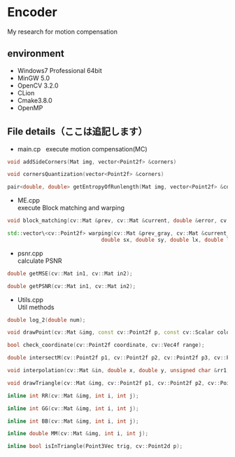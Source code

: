 # Encoder
My research for motion compensation

## environment
- Windows7 Professional 64bit
- MinGW 5.0
- OpenCV 3.2.0
- CLion
- Cmake3.8.0
- OpenMP

## File details（ここは追記します）
- main.cp  
execute motion compensation(MC)
```cpp
void addSideCorners(Mat img, vector<Point2f> &corners) 

void cornersQuantization(vector<Point2f> &corners) 

pair<double, double> getEntropyOfRunlength(Mat img, vector<Point2f> &corners, int maximum_range)
```
- ME.cpp  
execute Block matching and warping
```cpp
void block_matching(cv::Mat &prev, cv::Mat &current, double &error, cv::Point2f &mv, Point3Vec tr);  

std::vector\<cv::Point2f> warping(cv::Mat &prev_gray, cv::Mat &current_gray, cv::Mat &prev_color, cv::Mat &current_color, double &error_warp,
                              double sx, double sy, double lx, double ly, Point3Vec vec);
```

- psnr.cpp  
calculate PSNR
```cpp
double getMSE(cv::Mat in1, cv::Mat in2);

double getPSNR(cv::Mat in1, cv::Mat in2);
```
- Utils.cpp  
Util methods
```cpp
double log_2(double num);

void drawPoint(cv::Mat &img, const cv::Point2f p, const cv::Scalar color, int size);

bool check_coordinate(cv::Point2f coordinate, cv::Vec4f range);

double intersectM(cv::Point2f p1, cv::Point2f p2, cv::Point2f p3, cv::Point2f p4);

void interpolation(cv::Mat &in, double x, double y, unsigned char &rr1, unsigned char &gg1, unsigned char &bb1);

void drawTriangle(cv::Mat &img, cv::Point2f p1, cv::Point2f p2, cv::Point2f p3, cv::Scalar color);

inline int RR(cv::Mat &img, int i, int j);

inline int GG(cv::Mat &img, int i, int j);

inline int BB(cv::Mat &img, int i, int j);

inline double MM(cv::Mat &img, int i, int j);

inline bool isInTriangle(Point3Vec trig, cv::Point2d p);
```
